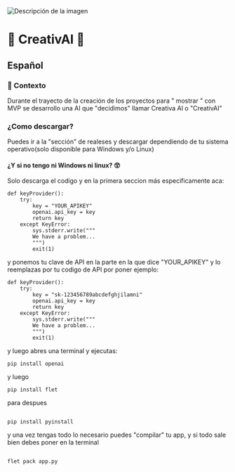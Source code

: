<img src="https://img.shields.io/badge/Current%20Version-V0.1.0-green" alt="Descripción de la imagen">

# 🤖 CreativAI 🤖

## Español
### 🧐 Contexto
Durante el trayecto de la creación de los proyectos para " mostrar " con MVP se desarrollo una AI que "decidimos" llamar Creativa AI o "CreativAI"
### ¿Como descargar?
Puedes ir a la "sección" de realeses y descargar dependiendo de tu sistema operativo(solo disponible para Windows y/o Linux)
#### ¿Y si no tengo ni Windows ni linux? 😲
Solo descarga el codigo y en la primera seccion más especificamente aca:

```
def keyProvider():
    try:
        key = "YOUR_APIKEY"
        openai.api_key = key
        return key
    except KeyError:
        sys.stderr.write("""
        We have a problem...
        """)
        exit(1)
```

y ponemos tu clave de API en la parte en la que dice "YOUR_APIKEY" y lo reemplazas por tu codigo de API por poner ejemplo:


```
def keyProvider():
    try:
        key = "sk-123456789abcdefghjilamni"
        openai.api_key = key
        return key
    except KeyError:
        sys.stderr.write("""
        We have a problem...
        """)
        exit(1)
```

y luego abres una terminal y ejecutas:


```
pip install openai

```

y luego


```
pip install flet

```

para despues 

```

pip install pyinstall

```

y una vez tengas todo lo necesario puedes "compilar" tu app, y si todo sale bien debes poner en la terminal


```

flet pack app.py

```




